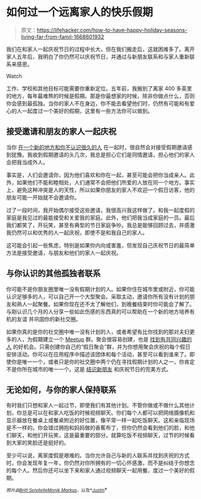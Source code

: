 # 如何过一个远离家人的快乐假期

> 原文：<https://lifehacker.com/how-to-have-happy-holiday-seasons-living-far-from-famil-1668601932>

我们在和家人一起庆祝节日的过程中长大，但在我们搬走后，这就困难多了。离开家人五年后，我明白了你仍然可以庆祝节日，并通过与新朋友联系和与家人重新联系来感恩。

Watch

工作、学校和其他目标可能需要你重新定位。五年前，我搬到了离家 400 多英里的地方，每年最难熬的时候是假期。那是你最想家的时候，除非你做点什么，否则你会感到最孤独。当你的家人不在身边，你不能去看望他们时，仍然有可能和有爱心的人一起度过一个美好的假期，这里有一些方法你可以做到。

## 接受邀请和朋友的家人一起庆祝

当你 [在一个新的地方和你不认识很久的人](https://lifehacker.com/the-stress-free-guide-to-settling-down-in-a-new-city-5798087) 在一起时，很自然会对接受假期邀请感到犹豫。我收到假期邀请的头几次，我总是担心它们是同情邀请，担心他们的家人会把我当成外人。

事实是，人们会邀请你，因为他们喜欢和你在一起，甚至可能会把你当成亲人。此外，如果他们不能和睦相处，人们通常不会把他们所爱的人放在同一个地方。事实上，避免这种冲突是人的天性，所以如果你朋友的家人不欢迎一个假日访客，他的朋友可能一开始就不会邀请你。

过了一段时间，我开始偶尔接受这些邀请，我很高兴我这样做了。和我一起度假的家庭是我见过的最能接受和关爱我的家庭。此外，他们把我当成家庭的一员。最后我们都笑了，开玩笑，甚至有典型的节日家庭争吵。我总是能够回顾过去，并感激我仍然可以和优秀的人一起庆祝，即使不是和我自己的家人。

这可能会引起一些焦虑，特别是如果你内向或害羞，但发现自己庆祝节日的最简单方法是接受邀请，与朋友和他们的家人一起庆祝。

## 与你认识的其他孤独者联系

你可能不是你朋友圈里唯一没有假期计划的人。如果你住在城市里或附近，你可能认识足够多的人，可以自己开一个大型聚会。采取主动，邀请你所有没有计划的朋友和熟人一起聚餐。如果你现在还不太了解他们，到晚餐结束时你可能会了解了。与刚认识几个月的人分享一些如此伤感的东西真的可以帮助在一个新的地方培养有机的友谊 并巩固你的新社交圈。

如果你真的是你的社交圈中唯一没有计划的人，或者希望有比你找到的那对夫妇更多的人，为假期建立一个 [Meetup](http://www.meetup.com/) 群。聚会很容易创建，也是 [找到有共同兴趣的人](https://lifehacker.com/find-friends-with-shared-interests-at-meetup-158257) 的好机会。只需创建你自己的“假日聚会”群，并为你想用聚会庆祝的每个假日安排活动。你可以在应用程序中描述该团体和每个活动，甚至可以看到谁来了。即使你是唯一一个，或者只是你的社交圈中两个仍在寻找假期计划的人之一，你肯定不是你所在城市的唯一一个。这是 [结识新朋友](http://lifehacker.com/how-to-use-the-internet-to-actually-meet-people-in-real-1246340288) 和庆祝节日的完美方式。

## 无论如何，与你的家人保持联系

有时我们只想和家人一起过节，即使我们有其他计划。不管你做或不做什么其他计划，你总是可以在和家人吃饭的时候视频聊天。你们每个人都可以把网络摄像机和显示器放在餐桌上或餐桌附近的好位置，像平常一样一起吃饭聊天。这和亲临现场是不一样的。你会错过拥抱和妈妈做的香蕉布丁，但你仍然会看到他们的脸，和他们聊天，和他们开玩笑，这是最重要的部分。就算吃饭不视频聊天，过节的时候看到大家的笑脸还是挺好的。

至少可以说，离家度假是艰难的。当你允许自己与新的人联系并找到庆祝的方式时，你会发现年复一年，你仍然对你所拥有的一切心怀感激，而不是纠结于你想念的每个人。然后你还可以坐下来和家人通过视频聊天一起用餐，度过一个美好的假期。

<small>*照片由*</small>[<small>*Britt Selvitelle*</small>](https://www.flickr.com/photos/bs/304622814)<small></small>*[<small>*Monik Markus*</small>](https://www.flickr.com/photos/42954113@N00/5208102016)<small>*，以及*</small>[<small>*Justin*</small>](https://www.flickr.com/photos/jmarty/4263248721)<small></small>*